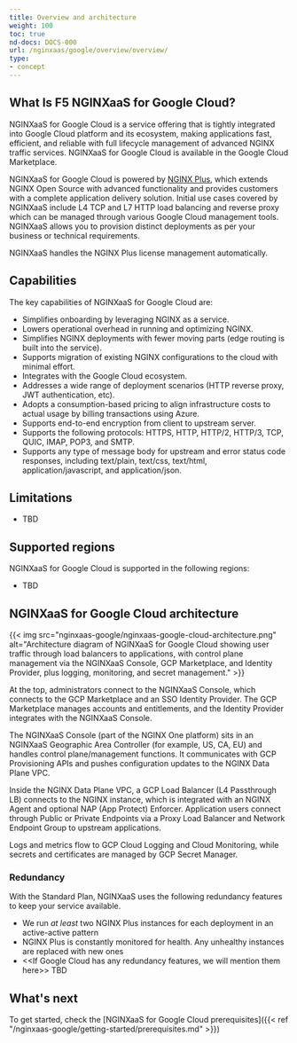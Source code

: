 ```yaml
---
title: Overview and architecture
weight: 100
toc: true
nd-docs: DOCS-000
url: /nginxaas/google/overview/overview/
type:
- concept
---
```


## What Is F5 NGINXaaS for Google Cloud?

NGINXaaS for Google Cloud is a service offering that is tightly integrated into Google Cloud platform and its ecosystem, making applications fast, efficient, and reliable with full lifecycle management of advanced NGINX traffic services.
NGINXaaS for Google Cloud is available in the Google Cloud Marketplace.

NGINXaaS for Google Cloud is powered by [NGINX Plus](https://www.nginx.com/products/nginx/), which extends NGINX Open Source with advanced functionality and provides customers with a complete application delivery solution. Initial use cases covered by NGINXaaS include L4 TCP and L7 HTTP load balancing and reverse proxy which can be managed through various Google Cloud management tools.
NGINXaaS allows you to provision distinct deployments as per your business or technical requirements.

NGINXaaS handles the NGINX Plus license management automatically.

## Capabilities

The key capabilities of NGINXaaS for Google Cloud are:

- Simplifies onboarding by leveraging NGINX as a service.
- Lowers operational overhead in running and optimizing NGINX.
- Simplifies NGINX deployments with fewer moving parts (edge routing is built into the service).
- Supports migration of existing NGINX configurations to the cloud with minimal effort.
- Integrates with the Google Cloud ecosystem.
- Addresses a wide range of deployment scenarios (HTTP reverse proxy, JWT authentication, etc).
- Adopts a consumption-based pricing to align infrastructure costs to actual usage by billing transactions using Azure.
- Supports end-to-end encryption from client to upstream server.
- Supports the following protocols: HTTPS, HTTP, HTTP/2, HTTP/3, TCP, QUIC, IMAP, POP3, and SMTP.
- Supports any type of message body for upstream and error status code responses, including text/plain, text/css, text/html, application/javascript, and application/json.


## Limitations

- TBD

## Supported regions

NGINXaaS for Google Cloud is supported in the following regions:

- TBD


## NGINXaaS for Google Cloud architecture

{{< img src="nginxaas-google/nginxaas-google-cloud-architecture.png" alt="Architecture diagram of NGINXaaS for Google Cloud showing user traffic through load balancers to applications, with control plane management via the NGINXaaS Console, GCP Marketplace, and Identity Provider, plus logging, monitoring, and secret management." >}}

At the top, administrators connect to the NGINXaaS Console, which connects to the GCP Marketplace and an SSO Identity Provider. The GCP Marketplace manages accounts and entitlements, and the Identity Provider integrates with the NGINXaaS Console.

The NGINXaaS Console (part of the NGINX One platform) sits in an NGINXaaS Geographic Area Controller (for example, US, CA, EU) and handles control plane/management functions. It communicates with GCP Provisioning APIs and pushes configuration updates to the NGINX Data Plane VPC.

Inside the NGINX Data Plane VPC, a GCP Load Balancer (L4 Passthrough LB) connects to the NGINX instance, which is integrated with an NGINX Agent and optional NAP (App Protect) Enforcer. Application users connect through Public or Private Endpoints via a Proxy Load Balancer and Network Endpoint Group to upstream applications.

Logs and metrics flow to GCP Cloud Logging and Cloud Monitoring, while secrets and certificates are managed by GCP Secret Manager.


### Redundancy

With the Standard Plan, NGINXaaS uses the following redundancy features to keep your service available.

- We run _at least_ two NGINX Plus instances for each deployment in an active-active pattern
- NGINX Plus is constantly monitored for health. Any unhealthy instances are replaced with new ones
- <<If Google Cloud has any redundancy features, we will mention them here>> TBD


## What's next

To get started, check the [NGINXaaS for Google Cloud prerequisites]({{< ref "/nginxaas-google/getting-started/prerequisites.md" >}})
